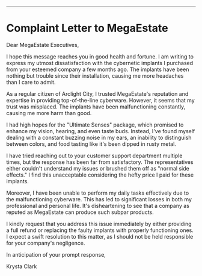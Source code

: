 ---

# Complaint Letter to MegaEstate

Dear MegaEstate Executives,

I hope this message reaches you in good health and fortune. I am writing to express my utmost dissatisfaction with the cybernetic implants I purchased from your esteemed company a few months ago. The implants have been nothing but trouble since their installation, causing me more headaches than I care to admit.

As a regular citizen of Arclight City, I trusted MegaEstate's reputation and expertise in providing top-of-the-line cyberware. However, it seems that my trust was misplaced. The implants have been malfunctioning constantly, causing me more harm than good.

I had high hopes for the "Ultimate Senses" package, which promised to enhance my vision, hearing, and even taste buds. Instead, I've found myself dealing with a constant buzzing noise in my ears, an inability to distinguish between colors, and food tasting like it's been dipped in rusty metal.

I have tried reaching out to your customer support department multiple times, but the response has been far from satisfactory. The representatives either couldn't understand my issues or brushed them off as "normal side effects." I find this unacceptable considering the hefty price I paid for these implants.

Moreover, I have been unable to perform my daily tasks effectively due to the malfunctioning cyberware. This has led to significant losses in both my professional and personal life. It's disheartening to see that a company as reputed as MegaEstate can produce such subpar products.

I kindly request that you address this issue immediately by either providing a full refund or replacing the faulty implants with properly functioning ones. I expect a swift resolution to this matter, as I should not be held responsible for your company's negligence.

In anticipation of your prompt response,

Krysta Clark